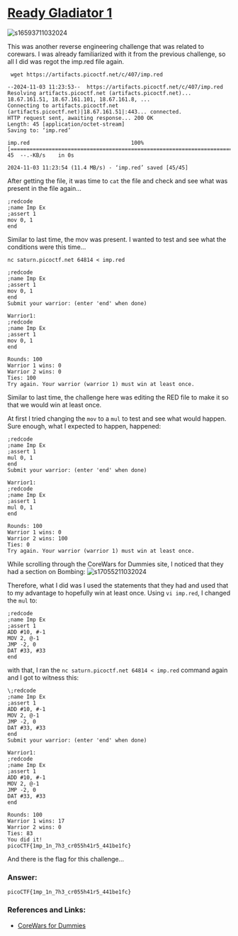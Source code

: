 # <a href="https://play.picoctf.org/practice/challenge/369"> Ready Gladiator 1</a>

![s16593711032024](https://a.okmd.dev/md/67275ea4639d4.png)

This was another reverse engineering challenge that was related to corewars. I was already familiarized with it from the previous challenge, so all I did was regot the imp.red file again.
```
 wget https://artifacts.picoctf.net/c/407/imp.red
 ```
 ```
 --2024-11-03 11:23:53--  https://artifacts.picoctf.net/c/407/imp.red
Resolving artifacts.picoctf.net (artifacts.picoctf.net)... 18.67.161.51, 18.67.161.101, 18.67.161.8, ...
Connecting to artifacts.picoctf.net (artifacts.picoctf.net)|18.67.161.51|:443... connected.
HTTP request sent, awaiting response... 200 OK
Length: 45 [application/octet-stream]
Saving to: ‘imp.red’

imp.red                                100%[============================================================================>]      45  --.-KB/s    in 0s

2024-11-03 11:23:54 (11.4 MB/s) - ‘imp.red’ saved [45/45]
```

After getting the file, it was time to ``cat`` the file and check and see what was present in the file again...
```
;redcode
;name Imp Ex
;assert 1
mov 0, 1
end
```
Similar to last time, the mov was present. I wanted to test and see what the conditions were this time...
```
nc saturn.picoctf.net 64814 < imp.red
```
```
;redcode
;name Imp Ex
;assert 1
mov 0, 1
end
Submit your warrior: (enter 'end' when done)

Warrior1:
;redcode
;name Imp Ex
;assert 1
mov 0, 1
end

Rounds: 100
Warrior 1 wins: 0
Warrior 2 wins: 0
Ties: 100
Try again. Your warrior (warrior 1) must win at least once.
```

Similar to last time, the challenge here was editing the RED file to make it so that we would win at least once.<br>

At first I tried changing the ``mov`` to a ``mul`` to test and see what would happen.
Sure enough, what I expected to happen, happened:
```
;redcode
;name Imp Ex
;assert 1
mul 0, 1
end
Submit your warrior: (enter 'end' when done)

Warrior1:
;redcode
;name Imp Ex
;assert 1
mul 0, 1
end

Rounds: 100
Warrior 1 wins: 0
Warrior 2 wins: 100
Ties: 0
Try again. Your warrior (warrior 1) must win at least once.
```

While scrolling through the CoreWars for Dummies site, I noticed that they had a section on Bombing:
![s17055211032024](https://a.okmd.dev/md/6727601b85a9d.png)

Therefore, what I did was I used the statements that they had and used that to my advantage to hopefully win at least once. Using ``vi imp.red``, I changed the ``mul`` to:
```
;redcode
;name Imp Ex
;assert 1
ADD #10, #-1
MOV 2, @-1
JMP -2, 0
DAT #33, #33
end
```

with that, I ran the ``nc saturn.picoctf.net 64814 < imp.red`` command again and  I got to witness this:
```
\;redcode
;name Imp Ex
;assert 1
ADD #10, #-1
MOV 2, @-1
JMP -2, 0
DAT #33, #33
end
Submit your warrior: (enter 'end' when done)

Warrior1:
;redcode
;name Imp Ex
;assert 1
ADD #10, #-1
MOV 2, @-1
JMP -2, 0
DAT #33, #33
end

Rounds: 100
Warrior 1 wins: 17
Warrior 2 wins: 0
Ties: 83
You did it!
picoCTF{1mp_1n_7h3_cr055h41r5_441be1fc}
```
And there is the flag for this challenge...

### Answer:
```
picoCTF{1mp_1n_7h3_cr055h41r5_441be1fc}
```

### References and Links:
- <a href="http://www.koth.org/info/corewars_for_dummies/dummies.html">CoreWars for Dummies </a>